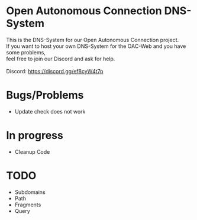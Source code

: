 # Open Autonomous Connection DNS-System

This is the DNS-System for our Open Autonomous Connection project.<br />
If you want to host your own DNS-System for the OAC-Web and you have some problems,<br />
feel free to join our Discord and ask for help.
<br />
<br />
Discord: https://discord.gg/ef8cyW4t7p

# Bugs/Problems
- Update check does not work
# In progress
- Cleanup Code
# TODO
- Subdomains
- Path
- Fragments
- Query
